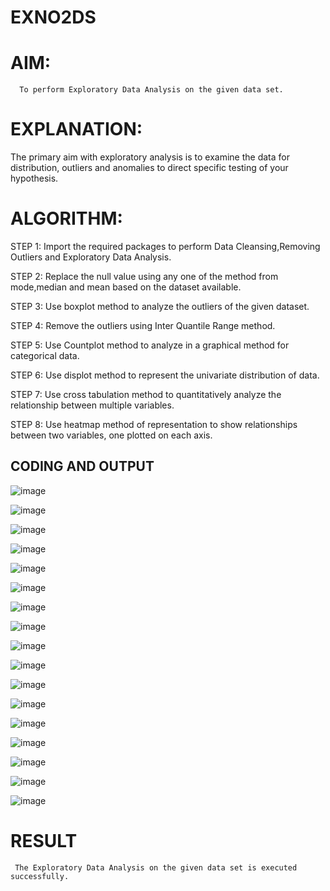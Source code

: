 # EXNO2DS
# AIM:
      To perform Exploratory Data Analysis on the given data set.
      
# EXPLANATION:
  The primary aim with exploratory analysis is to examine the data for distribution, outliers and anomalies to direct specific testing of your hypothesis.
  
# ALGORITHM:
STEP 1: Import the required packages to perform Data Cleansing,Removing Outliers and Exploratory Data Analysis.

STEP 2: Replace the null value using any one of the method from mode,median and mean based on the dataset available.

STEP 3: Use boxplot method to analyze the outliers of the given dataset.

STEP 4: Remove the outliers using Inter Quantile Range method.

STEP 5: Use Countplot method to analyze in a graphical method for categorical data.

STEP 6: Use displot method to represent the univariate distribution of data.

STEP 7: Use cross tabulation method to quantitatively analyze the relationship between multiple variables.

STEP 8: Use heatmap method of representation to show relationships between two variables, one plotted on each axis.

## CODING AND OUTPUT

![image](https://github.com/user-attachments/assets/86938210-aa48-493a-bf75-e03744f6da2a)

![image](https://github.com/user-attachments/assets/d4accc01-0c23-45d4-b571-89f503ce3f02)

![image](https://github.com/user-attachments/assets/ef46d76b-60ba-4ad0-81b7-e9c6878ba7b7)

![image](https://github.com/user-attachments/assets/d3e7e077-6e9f-4f3f-aea5-0f1956e14226)

![image](https://github.com/user-attachments/assets/ddd32910-e100-4388-9af4-4ec481ba6045)

![image](https://github.com/user-attachments/assets/ddbf4cf1-0b20-47b1-a209-d7a12590b815)

![image](https://github.com/user-attachments/assets/0676fcee-1900-4aa8-a4af-36b6b41b735c)

![image](https://github.com/user-attachments/assets/21d1d3e6-ad3b-45e3-8994-d7b5e67c2d6a)

![image](https://github.com/user-attachments/assets/6d1b0aea-54ed-4823-9df9-d23f299a56c8)

![image](https://github.com/user-attachments/assets/754b11f9-fa34-469e-b22c-8fb57cca85b0)

![image](https://github.com/user-attachments/assets/2f93af3e-581f-43cc-a914-9b113c043b07)

![image](https://github.com/user-attachments/assets/fd260571-3ac5-4bf4-8839-fec65e712ab4)

![image](https://github.com/user-attachments/assets/3e450be1-dbb0-472c-9d26-fc327822fe4e)

![image](https://github.com/user-attachments/assets/8f38b84e-ec3b-4b52-9252-6e6f6c218e6f)

![image](https://github.com/user-attachments/assets/88197c47-306c-4614-a6e0-497e9f3a1d58)

![image](https://github.com/user-attachments/assets/9c66a6b4-1dba-4dcd-b710-c3d19e82f2b5)

![image](https://github.com/user-attachments/assets/9987f616-83ed-4036-a4d9-75307d29c15b)









        
# RESULT
     The Exploratory Data Analysis on the given data set is executed successfully.
